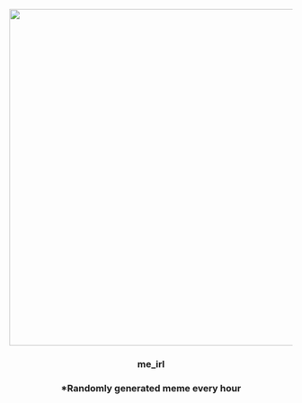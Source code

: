 <p align="center">
        <img src="https://i.redd.it/i866xhetaw491.jpg" width="600" height="600">
        </p>
        <h3 align="center">me_irl</h3>
        <h3 align="center">*Randomly generated meme every hour</h3>
    